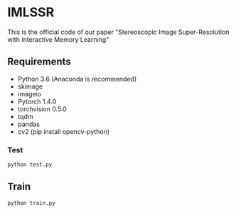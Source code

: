 # IMLSSR
This is the official code of our paper "Stereoscopic Image Super-Resolution with Interactive Memory Learning"

## Requirements
- Python 3.6 (Anaconda is recommended)
- skimage
- imageio
- Pytorch 1.4.0
- torchvision  0.5.0
- tqdm 
- pandas
- cv2 (pip install opencv-python)


### Test
```bash
python test.py 
```

## Train
```bash
python train.py 
``` 
